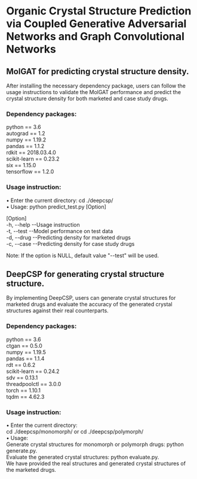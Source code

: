 # Organic Crystal Structure Prediction via Coupled Generative Adversarial Networks and Graph Convolutional Networks #  

## MolGAT for predicting crystal structure density. ##  
After installing the necessary dependency package, users can follow the usage instructions to validate the MolGAT performance and predict the crystal structure density for both marketed and case study drugs.  

### Dependency packages: ###  
python == 3.6  
autograd == 1.2  
numpy == 1.19.2  
pandas == 1.1.2  
rdkit == 2018.03.4.0  
scikit-learn == 0.23.2  
six == 1.15.0  
tensorflow == 1.2.0  

### Usage instruction: ###  
•	Enter the current directory: cd ./deepcsp/  
•	Usage: python predict_test.py [Option]  
  
[Option]  
        -h, --help  --Usage instruction  
        -t, --test   --Model performance on test data  
        -d, --drug  --Predicting density for marketed drugs  
        -c, --case  --Predicting density for case study drugs  
  
Note: If the option is NULL, default value "--test" will be used.  
  
## DeepCSP for generating crystal structure structure. ##  
By implementing DeepCSP, users can generate crystal structures for marketed drugs and evaluate the accuracy of the generated crystal structures against their real counterparts.  
  
### Dependency packages: ###  
python == 3.6  
ctgan == 0.5.0  
numpy == 1.19.5  
pandas == 1.1.4  
rdt == 0.6.2  
scikit-learn == 0.24.2  
sdv == 0.13.1  
threadpoolctl == 3.0.0  
torch == 1.10.1  
tqdm == 4.62.3  
  
### Usage instruction: ###  
•	Enter the current directory:   
cd ./deepcsp/monomorph/ or cd ./deepcsp/polymorph/  
•	Usage:  
Generate crystal structures for monomorph or polymorph drugs: python generate.py.  
Evaluate the generated crystal structures: python evaluate.py.  
We have provided the real structures and generated crystal structures of the marketed drugs.  

